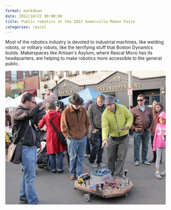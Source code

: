 ```yaml
---
format: markdown
date: 2012/10/22 00:00:00
title: Public robotics at the 2012 Somerville Maker Faire
categories: rascal
---
```


Most of the robotics industry is devoted to industrial machines, like welding robots, or military robots, like the terrifying stuff that Boston Dynamics builds. Makerspaces like Artisan's Asylum, where Rascal Micro has its headquarters, are helping to make robotics more accessible to the general public.



<img src="/img/public-robot-somerville-maker-faire-2012-by-vitor-pamplona.jpg">

[1]: http://rascalmicro.com